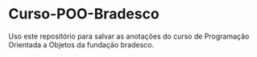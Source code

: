 # Curso-POO-Bradesco

Uso este repositório para salvar as anotações do curso de Programação Orientada a Objetos da fundação bradesco.
